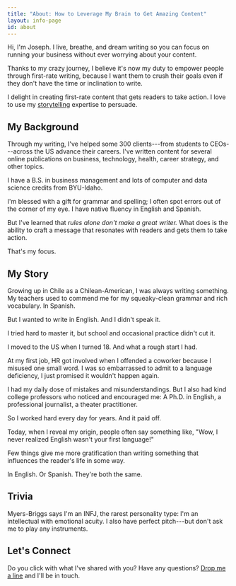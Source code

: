 ```yaml
---
title: "About: How to Leverage My Brain to Get Amazing Content"
layout: info-page
id: about
---
```


Hi, I'm Joseph. I live, breathe, and dream writing so you can focus on running your business without ever worrying about your content.

Thanks to my crazy journey, I believe it's now my duty to empower people through first-rate writing, because I want them to crush their goals even if they don't have the time or inclination to write.

I delight in creating first-rate content that gets readers to take action. I love to use my [storytelling](https://hbr.org/2011/03/using-stories-as-a-tool-of-per) expertise to persuade.

## My Background

Through my writing, I've helped some 300 clients---from students to CEOs---across the US advance their careers. I've written content for several online publications on business, technology, health, career strategy, and other topics.

I have a B.S. in business management and lots of computer and data science credits from BYU-Idaho.

I'm blessed with a gift for grammar and spelling; I often spot errors out of the corner of my eye. I have native fluency in English and Spanish.

But I've learned that *rules alone don't make a great writer.* What does is the ability to craft a message that resonates with readers and gets them to take action.

That's my focus.

## My Story

Growing up in Chile as a Chilean-American, I was always writing something. My teachers used to commend me for my squeaky-clean grammar and rich vocabulary. In Spanish.

But I wanted to write in English. And I didn't speak it.

I tried hard to master it, but school and occasional practice didn't cut it.

I moved to the US when I turned 18. And what a rough start I had.

At my first job, HR got involved when I offended a coworker because I misused one small word. I was so embarrassed to admit to a language deficiency, I just promised it wouldn't happen again.

I had my daily dose of mistakes and misunderstandings. But I also had kind college professors who noticed and encouraged me: A Ph.D. in English, a professional journalist, a theater practitioner.

So I worked hard every day for years. And it paid off.

Today, when I reveal my origin, people often say something like, "Wow, I never realized English wasn't your first language!"

Few things give me more gratification than writing something that influences the reader's life in some way.

In English. Or Spanish. They're both the same.

## Trivia

Myers-Briggs says I'm an INFJ, the rarest personality type: I'm an intellectual with emotional acuity. I also have perfect pitch---but don't ask me to play any instruments.

## Let's Connect

Do you click with what I've shared with you? Have any questions? [Drop me a line](/contact) and I'll be in touch.